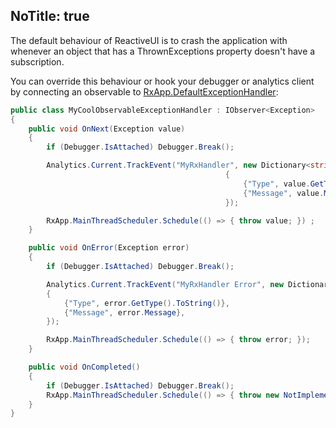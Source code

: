 NoTitle: true
---
The default behaviour of ReactiveUI is to crash the application with whenever an object that has a ThrownExceptions property doesn't have a subscription. 

You can override this behaviour or hook your debugger or analytics client by connecting an observable to [RxApp.DefaultExceptionHandler](../../../api/reactiveui/rxapp/ce529741):

```csharp
public class MyCoolObservableExceptionHandler : IObserver<Exception>
{
    public void OnNext(Exception value)
    {
        if (Debugger.IsAttached) Debugger.Break();

        Analytics.Current.TrackEvent("MyRxHandler", new Dictionary<string, string>()
                                                {
                                                    {"Type", value.GetType().ToString()},
                                                    {"Message", value.Message},
                                                });

        RxApp.MainThreadScheduler.Schedule(() => { throw value; }) ;
    }

    public void OnError(Exception error)
    {
        if (Debugger.IsAttached) Debugger.Break();

        Analytics.Current.TrackEvent("MyRxHandler Error", new Dictionary<string, string>()
        {
            {"Type", error.GetType().ToString()},
            {"Message", error.Message},
        });

        RxApp.MainThreadScheduler.Schedule(() => { throw error; });
    }

    public void OnCompleted()
    {
        if (Debugger.IsAttached) Debugger.Break();
        RxApp.MainThreadScheduler.Schedule(() => { throw new NotImplementedException(); });
    }
}
```
